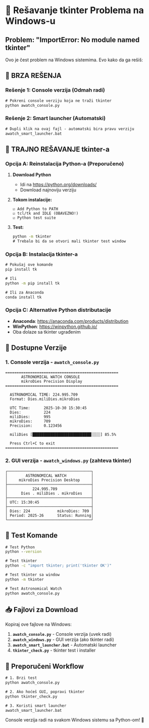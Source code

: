 # 🔧 Rešavanje tkinter Problema na Windows-u

## Problem: "ImportError: No module named tkinter"

Ovo je čest problem na Windows sistemima. Evo kako da ga rešiš:

## 🚀 BRZA REŠENJA

### Rešenje 1: Console verzija (Odmah radi)
```cmd
# Pokreni console verziju koja ne traži tkinter
python awatch_console.py
```

### Rešenje 2: Smart launcher (Automatski)
```cmd
# Dupli klik na ovaj fajl - automatski bira pravu verziju
awatch_smart_launcher.bat
```

## 🔨 TRAJNO REŠAVANJE tkinter-a

### Opcija A: Reinstalacija Python-a (Preporučeno)

1. **Download Python**
   - Idi na https://python.org/downloads/
   - Download najnoviju verziju

2. **Tokom instalacije:**
   ```
   ☑️ Add Python to PATH
   ☑️ tcl/tk and IDLE (OBAVEZNO!)
   ☑️ Python test suite
   ```

3. **Test:**
   ```cmd
   python -m tkinter
   # Trebalo bi da se otvori mali tkinter test window
   ```

### Opcija B: Instalacija tkinter-a

```cmd
# Pokušaj ove komande
pip install tk

# Ili
python -m pip install tk

# Ili za Anaconda
conda install tk
```

### Opcija C: Alternative Python distributacije

- **Anaconda**: https://anaconda.com/products/distribution
- **WinPython**: https://winpython.github.io/
- Oba dolaze sa tkinter ugrađenim

## 📱 Dostupne Verzije

### 1. Console verzija - `awatch_console.py`
```
==================================================
       ASTRONOMICAL WATCH CONSOLE
       mikroDies Precision Display
==================================================

  ASTRONOMICAL TIME: 224.995.709
  Format: Dies.miliDies.mikroDies

  UTC Time:      2025-10-30 15:30:45
  Dies:          224
  miliDies:      995
  mikroDies:     709
  Precision:     0.123456

  miliDies [██████████████████████████░░░░] 85.5%

  Press Ctrl+C to exit
==================================================
```

### 2. GUI verzija - `awatch_windows.py` (zahteva tkinter)
```
┌─────────────────────────────────────┐
│        ASTRONOMICAL WATCH           │
│     mikroDies Precision Desktop     │
├─────────────────────────────────────┤
│           224.995.709               │
│      Dies . miliDies . mikroDies    │
├─────────────────────────────────────┤
│ UTC: 15:30:45                       │
├─────────────────────────────────────┤
│ Dies: 224            mikroDies: 709 │
│ Period: 2025-26      Status: Running│
└─────────────────────────────────────┘
```

## 🧪 Test Komande

```cmd
# Test Python
python --version

# Test tkinter
python -c "import tkinter; print('tkinter OK')"

# Test tkinter sa window
python -m tkinter

# Test Astronomical Watch
python awatch_console.py
```

## 📥 Fajlovi za Download

Kopiraj ove fajlove na Windows:

1. **`awatch_console.py`** - Console verzija (uvek radi)
2. **`awatch_windows.py`** - GUI verzija (ako tkinter radi)
3. **`awatch_smart_launcher.bat`** - Automatski launcher
4. **`tkinter_check.py`** - tkinter test i installer

## 🎯 Preporučeni Workflow

```cmd
# 1. Brzi test
python awatch_console.py

# 2. Ako hoćeš GUI, popravi tkinter
python tkinter_check.py

# 3. Koristi smart launcher
awatch_smart_launcher.bat
```

Console verzija radi na svakom Windows sistemu sa Python-om! 🎉